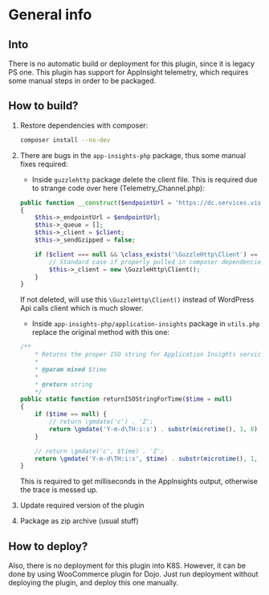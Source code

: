 # General info

## Into

There is no automatic build or deployment for this plugin, since it is legacy PS one. This plugin has support for AppInsight telemetry, which requires
some manual steps in order to be packaged.

## How to build?

1. Restore dependencies with composer:

    ``` bash
    composer install --no-dev
    ```

2. There are bugs in the `app-insights-php` package, thus some manual fixes required:
    * Inside `guzzlehttp` package delete the client file. This is required due to strange code over here (Telemetry_Channel.php):

    ``` Php
    public function __construct($endpointUrl = 'https://dc.services.visualstudio.com/v2/track', $client = null)
    {
        $this->_endpointUrl = $endpointUrl;
        $this->_queue = [];
        $this->_client = $client;
        $this->_sendGzipped = false;

        if ($client === null && \class_exists('\GuzzleHttp\Client') == true) {
            // Standard case if properly pulled in composer dependencies
            $this->_client = new \GuzzleHttp\Client();
        }
    }
    ```

    If not deleted, will use this `\GuzzleHttp\Client()` instead of WordPress Api calls client which is much slower.
    * Inside `app-insights-php/application-insights` package in `utils.php` replace the original method with this one:

    ``` Php
    /**
        * Returns the proper ISO string for Application Insights service to accept.
        *
        * @param mixed $time
        *
        * @return string
        */
    public static function returnISOStringForTime($time = null)
    {
        if ($time == null) {
            // return \gmdate('c') . 'Z';
            return \gmdate('Y-m-d\TH:i:s') . substr(microtime(), 1, 8) . date('P') . 'Z';
        }

        // return \gmdate('c', $time) . 'Z';
        return \gmdate('Y-m-d\TH:i:s', $time) . substr(microtime(), 1, 8) . date('P') . 'Z';
    }
    ```

    This is required to get milliseconds in the AppInsights output, otherwise the trace is messed up.
3. Update required version of the plugin
4. Package as zip archive (usual stuff)

## How to deploy?

Also, there is no deployment for this plugin into K8S. However, it can be done by using WooCommerce plugin for Dojo. Just run deployment without 
deploying the plugin, and deploy this one manually.